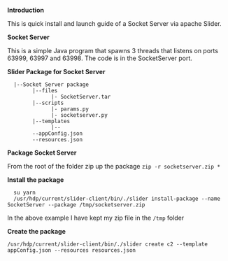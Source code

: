 **Introduction**

This is quick install and launch guide of a Socket Server via apache Slider.

**Socket Server**


This is a simple Java program that spawns 3 threads that listens on ports 63999, 63997 and 63998. The code is in the SocketServer port.

**Slider Package for Socket Server**

      |--Socket Server package
            |--files
                  |- SocketServer.tar
            |--scripts
                  |- params.py
                  |- socketserver.py
            |--templates
                  |-- 
            --appConfig.json
            --resources.json
   
**Package Socket Server**

From the root of the folder zip up the package
``
zip -r socketserver.zip *
``

**Install the package**

      su yarn
      /usr/hdp/current/slider-client/bin/./slider install-package --name SocketServer --package /tmp/socketserver.zip
      
In the above example I have kept my zip file in the `/tmp` folder

**Create the package**
      
``/usr/hdp/current/slider-client/bin/./slider create c2 --template appConfig.json --resources resources.json``
      
      

